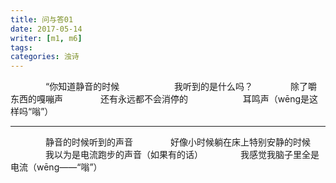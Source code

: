 ```yaml
---
title: 问与答01
date: 2017-05-14
writer: [m1, m6]
tags:
categories: 浊诗
---
```

　　　　“你知道静音的时候
　　　　　　我听到的是什么吗？
　　　　除了嚼东西的嘎嘣声
　　　　还有永远都不会消停的
　　　　　　耳鸣声（wēng是这样吗“嗡”）

---

　　　　静音的时候听到的声音
　　　　好像小时候躺在床上特别安静的时候
　　　　我以为是电流跑步的声音（如果有的话）
　　　　我感觉我脑子里全是电流（wēng——“嗡”）
